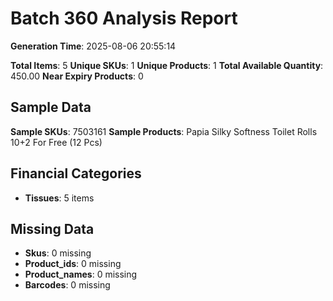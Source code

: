 # Batch 360 Analysis Report

**Generation Time**: 2025-08-06 20:55:14

**Total Items**: 5
**Unique SKUs**: 1
**Unique Products**: 1
**Total Available Quantity**: 450.00
**Near Expiry Products**: 0

## Sample Data
**Sample SKUs**: 7503161
**Sample Products**: Papia Silky Softness Toilet Rolls 10+2 For Free (12 Pcs)

## Financial Categories
- **Tissues**: 5 items

## Missing Data
- **Skus**: 0 missing
- **Product_ids**: 0 missing
- **Product_names**: 0 missing
- **Barcodes**: 0 missing
